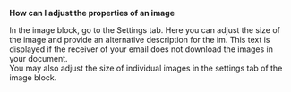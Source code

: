 **How can I adjust the properties of an image**

In the image block, go to the Settings tab. Here you can adjust the size
of the image and provide an alternative description for the im. This
text is displayed if the receiver of your email does not download the
images in your document. \
 You may also adjust the size of individual images in the settings tab
of the image block.
